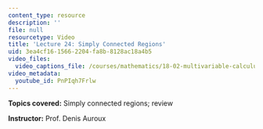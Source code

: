```yaml
---
content_type: resource
description: ''
file: null
resourcetype: Video
title: 'Lecture 24: Simply Connected Regions'
uid: 3ea4cf16-1566-2204-fa8b-8128ac18a4b5
video_files:
  video_captions_file: /courses/mathematics/18-02-multivariable-calculus-fall-2007/video-lectures/lecture-24-simply-connected-regions/PnPIqh7Frlw.vtt
video_metadata:
  youtube_id: PnPIqh7Frlw
---
```


**Topics covered:** Simply connected regions; review

**Instructor:** Prof. Denis Auroux